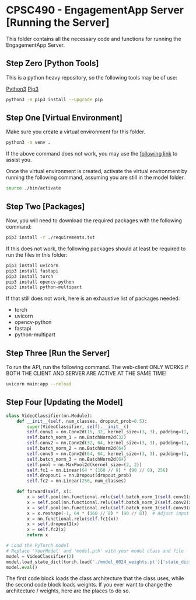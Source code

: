 # CPSC490 - EngagementApp Server [Running the Server]

This folder contains all the necessary code and functions for running the EngagementApp Server.

## Step Zero [Python Tools]

This is a python heavy repository, so the following tools may be of use:

[Python3](https://www.python.org/downloads/)
[Pip3](https://www.activestate.com/resources/quick-reads/how-to-install-and-use-pip3/)

```bash
python3 -m pip3 install --upgrade pip
```

## Step One [Virtual Environment]

Make sure you create a virtual environment for this folder. 

```bash
python3 -m venv .
```

If the above command does not work, you may use the [following link](https://docs.python.org/3/library/venv.html) to assist you.

Once the virtual environment is created, activate the virtual environment by running the following command, assuming you are still in the model folder.

```bash
source ./bin/activate
```

## Step Two [Packages]

Now, you will need to download the required packages with the following command:

```bash
pip3 install -r ./requirements.txt
```

If this does not work, the following packages should at least be required to run the files in this folder:
```bash
pip3 install uvicorn
pip3 install fastapi
pip3 install torch
pip3 install opencv-python
pip3 install python-multipart
```

If that still does not work, here is an exhaustive list of packages needed:
- torch
- uvicorn
- opencv-python
- fastapi
- python-multipart

## Step Three [Run the Server]

To run the API, run the following command. The web-client ONLY WORKS if BOTH THE CLIENT AND SERVER ARE ACTIVE AT THE SAME TIME!

```bash
uvicorn main:app --reload
```

## Step Four [Updating the Model]

```python
class VideoClassifier(nn.Module):
    def __init__(self, num_classes, dropout_prob=0.5):
        super(VideoClassifier, self).__init__()
        self.conv1 = nn.Conv2d(15, 32, kernel_size=(3, 3), padding=(1, 1))
        self.batch_norm_1 = nn.BatchNorm2d(32)
        self.conv2 = nn.Conv2d(32, 64, kernel_size=(3, 3), padding=(1, 1))
        self.batch_norm_2 = nn.BatchNorm2d(64)
        self.conv3 = nn.Conv2d(64, 64, kernel_size=(3, 3), padding=(1, 1))
        self.batch_norm_3 = nn.BatchNorm2d(64)
        self.pool = nn.MaxPool2d(kernel_size=(2, 2))
        self.fc1 = nn.Linear(64 * (160 // 8) * (90 // 8), 256)
        self.dropout1 = nn.Dropout(dropout_prob)
        self.fc2 = nn.Linear(256, num_classes)

    def forward(self, x):
        x = self.pool(nn.functional.relu(self.batch_norm_1(self.conv1(x))))
        x = self.pool(nn.functional.relu(self.batch_norm_2(self.conv2(x))))
        x = self.pool(nn.functional.relu(self.batch_norm_3(self.conv3(x))))
        x = x.reshape(-1, 64 * (160 // 8) * (90 // 8))  # Adjust input size
        x = nn.functional.relu(self.fc1(x))
        x = self.dropout1(x)
        x = self.fc2(x)
        return x
```

```python
# Load the PyTorch model
# Replace 'YourModel' and 'model.pth' with your model class and file
model = VideoClassifier(2)
model.load_state_dict(torch.load('./model_0024_weights.pt')['state_dict'])
model.eval()
```

The first code block loads the class architecture that the class uses, while the second code block loads weights. If you ever want to change the architecture / weights, here are the places to do so.